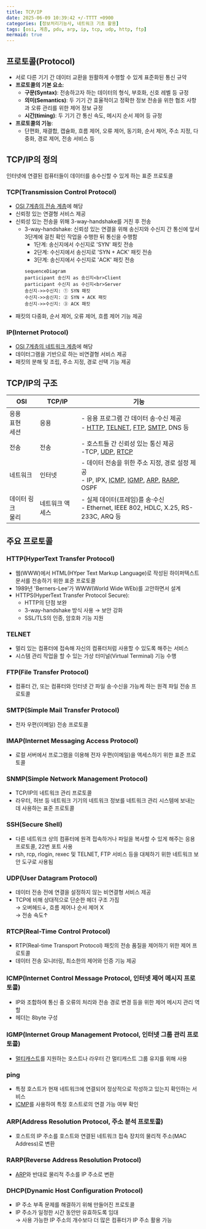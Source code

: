 ```yaml
---
title: TCP/IP
date: 2025-06-09 10:39:42 +/-TTTT +0900
categories: [정보처리기능사, 네트워크 기초 활용]
tags: [osi, 계층, pdu, arp, ip, tcp, udp, http, ftp]
mermaid: true
---
```


## 프로토콜(Protocol)
* 서로 다른 기기 간 데이터 교환을 원활하게 수행할 수 있게 표준화된 통신 규약
* **프로토콜의 기본 요소**:
  * **구문(Syntax)**: 전송하고자 하는 데이터의 형식, 부호화, 신호 레벨 등 규정
  * **의미(Semantics)**: 두 기기 간 효율적이고 정확한 정보 전송을 위한 협조 사항과 오류 관리를 위한 제어 정보 규정
  * **시간(timing)**: 두 기기 간 통신 속도, 메시지 순서 제어 등 규정
* **프로토콜의 기능**:
  * 단편화, 재결합, 캡슐화, 흐름 제어, 오류 제어, 동기화, 순서 제어, 주소 지정, 다중화, 경로 제어, 전송 서비스 등

## TCP/IP의 정의
인터넷에 연결된 컴퓨터들이 데이터를 송수신할 수 있게 하는 표준 프로토콜

### TCP(Transmission Control Protocol)
* [OSI 7계층의 전송 계층](https://alder-r.github.io/posts/OSI-%EC%B0%B8%EC%A1%B0-%EB%AA%A8%EB%8D%B8/#%EC%A0%84%EC%86%A1-%EA%B3%84%EC%B8%B5transport-layer)에 해당
* 신뢰정 있는 연결형 서비스 제공
* 신뢰성 있는 전송을 위해 3-way-handshake를 거친 후 전송
  * 3-way-handshake: 신뢰성 있는 연결을 위해 송신지와 수신지 간 통신에 앞서 3단계에 걸친 확인 작업을 수행한 뒤 통신을 수행함
    * 1단계: 송신지에서 수신지로 'SYN' 패킷 전송
    * 2단계: 수신지에서 송신지로 'SYN + ACK' 패킷 전송
    * 3단계: 송신지에서 수신지로 'ACK' 패킷 전송
    ```mermaid
    sequenceDiagram
    participant 송신지 as 송신지<br>Client
    participant 수신지 as 수신지<br>Server
    송신지->>수신지: ① SYN 패킷
    수신지->>송신지: ② SYN + ACK 패킷
    송신지->>수신지: ③ ACK 패킷
    ```
* 패킷의 다중화, 순서 제어, 오류 제어, 흐름 제어 기능 제공

### IP(Internet Protocol)
* [OSI 7계층의 네트워크 계층](https://alder-r.github.io/posts/OSI-%EC%B0%B8%EC%A1%B0-%EB%AA%A8%EB%8D%B8/#%EB%84%A4%ED%8A%B8%EC%9B%8C%ED%81%AC-%EA%B3%84%EC%B8%B5network-layer-%EB%A7%9D-%EA%B3%84%EC%B8%B5)에 해당
* 데이터그램을 기반으로 하는 비연결형 서비스 제공
* 패킷의 분해 및 조립, 주소 지정, 경로 선택 기능 제공

## TCP/IP의 구조
|OSI|TCP/IP|기능|
|---|---|---|
|응용<br>표현<br>세션|응용|- 응용 프로그램 간 데이터 송·수신 제공<br>- [HTTP](#httphypertext-transfer-protocol), [TELNET](#telnet), [FTP](#ftpfile-transfer-protocol), [SMTP](#smtpsimple-mail-transfer-protocol), DNS 등|
|전송|전송|- 호스트들 간 신뢰성 있는 통신 제공<br>-TCP, [UDP](#udpuser-datagram-protocol), [RTCP](#rtcpreal-time-control-protocol)|
|네트워크|인터넷|- 데이터 전송을 위한 주소 지정, 경로 설정 제공<br>- IP, IPX, [ICMP](#icmpinternet-control-message-protocol-인터넷-제어-메시지-프로토콜), [IGMP](#igmpinternet-group-management-protocol-인터넷-그룹-관리-프로토콜), [ARP](#arpaddress-resolution-protocol-주소-분석-프로토콜), [RARP](#rarpreverse-address-resolution-protocol), OSPF|
|데이터 링크<br>물리|네트워크 액세스|- 실제 데이터(프레임)를 송·수신<br>- Ethernet, IEEE 802, HDLC, X.25, RS-233C, ARQ 등

## 주요 프로토콜

### HTTP(HyperText Transfer Protocol)
* 웹(WWW)에서 HTML(HYper Text Markup Language)로 작성된 하이퍼텍스트 문서를 전송하기 위한 표준 프로토콜
* 1989년 'Berners-Lee'가 WWW(World Wide WEb)를 고안하면서 설계
* HTTPS(HyperText Transfer Protocol Secure): 
  * HTTP의 단점 보완
  * 3-way-handshake 방식 사용 → 보안 강화
  * SSL/TLS의 인증, 암호화 기능 지원

### TELNET
* 멀리 있는 컴퓨터에 접속해 자신의 컴퓨터처럼 사용할 수 있도록 해주는 서비스
* 시스템 관리 작업을 할 수 있는 가상 터미널(Virtual Terminal) 기능 수행

### FTP(File Transfer Protocol)
* 컴퓨터 간, 또는 컴퓨터와 인터넷 간 파일 송·수신을 가능케 하는 원격 파일 전송 프로토콜

### SMTP(Simple Mail Transfer Protocol)
* 전자 우편(이메일) 전송 프로토콜

### IMAP(Internet Messaging Access Protocol)
* 로컬 서버에서 프로그램을 이용해 전자 우편(이메일)을 액세스하기 위한 표준 프로토콜

### SNMP(Simple Network Management Protocol)
* TCP/IP의 네트워크 관리 프로토콜
* 라우터, 허브 등 네트워크 기기의 네트워크 정보를 네트워크 관리 시스템에 보내는 데 사용하는 표준 프로토콜

### SSH(Secure Shell)
* 다른 네트워크 상의 컴퓨터에 원격 접속하거나 파일을 복사할 수 있게 해주는 응용 프로토콜, 22번 포트 사용
* rsh, rcp, rlogin, rexec 및 TELNET, FTP 서비스 등을 대체하기 위한 네트워크 보안 도구로 사용됨

### UDP(User Datagram Protocol)
* 데이터 전송 전에 연결을 설정하지 않는 비연결형 서비스 제공
* TCP에 비해 상대적으로 단순한 헤더 구조 가짐 <br>→ 오버헤드↓, 흐름 제어나 순서 제어 X<br>→ 전송 속도↑

### RTCP(Real-Time Control Protocol)
* RTP(Real-time Transport Protocol) 패킷의 전송 품질을 제어하기 위한 제어 프로토콜
* 데이터 전송 모니터링, 최소한의 제어와 인증 기능 제공

### ICMP(Internet Control Message Protocol, 인터넷 제어 메시지 프로토콜)
* IP와 조합하여 통신 중 오류의 처리와 전송 경로 변경 등을 위한 제어 메시지 관리 역할
* 헤더는 8byte 구성

### IGMP(Internet Group Management Protocol, 인터넷 그룹 관리 프로토콜)
* [멀티캐스트](https://alder-r.github.io/posts/%EB%84%A4%ED%8A%B8%EC%9B%8C%ED%81%AC,-%EC%9D%B8%ED%84%B0%EB%84%B7/#%EB%A9%80%ED%8B%B0%EC%BA%90%EC%8A%A4%ED%8A%B8multicast)를 지원하는 호스트나 라우터 간 멀티캐스트 그룹 유지를 위해 사용

### ping
* 특정 호스트가 현재 네트워크에 연결되어 정상적으로 작성하고 있는지 확인하는 서비스
* [ICMP](#icmpinternet-control-message-protocol-인터넷-제어-메시지-프로토콜)를 사용하여 특정 호스트로의 연결 가능 여부 확인

### ARP(Address Resolution Protocol, 주소 분석 프로토콜)
* 호스트의 IP 주소를 호스트와 연결된 네트워크 접속 장치의 물리적 주소(MAC Address)로 변환

### RARP(Reverse Address Resolution Protocol)
* [ARP](#arpaddress-resolution-protocol-주소-분석-프로토콜)와 반대로 물리적 주소를 IP 주소로 변환

### DHCP(Dynamic Host Configuration Protocol)
* IP 주소 부족 문제를 해결하기 위해 만들어진 프로토콜
* IP 주소가 일정한 시간 동안만 유효하도록 임대<br>→ 사용 가능한 IP 주소의 개수보다 더 많은 컴퓨터가 IP 주소 활용 가능
